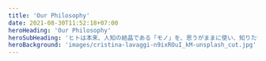 ```yaml
---
title: 'Our Philosophy'
date: 2021-08-30T11:52:18+07:00
heroHeading: 'Our Philosophy'
heroSubHeading: 'ヒトは本来、人知の結晶である「モノ」を、思うがままに使い、知りたいだけ知り、想像の数だけ発展させられる。'
heroBackground: 'images/cristina-lavaggi-n9ixROuI_kM-unsplash_cut.jpg'
---
```

